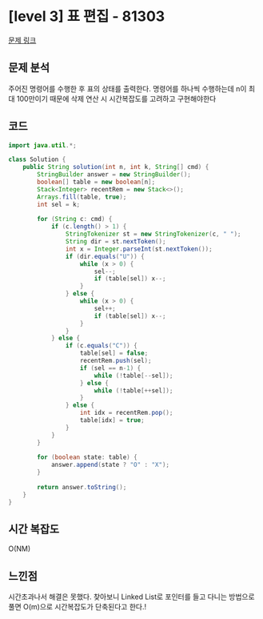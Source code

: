 # [level 3] 표 편집 - 81303

[문제 링크](https://school.programmers.co.kr/learn/courses/30/lessons/81303) 

## 문제 분석
주어진 명령어를 수행한 후 표의 상태를 출력한다. 명령어를 하나씩 수행하는데 n이 최대 100만이기 때문에 삭제 연산 시 시간복잡도를 고려하고 구현해야한다

## 코드
```java
import java.util.*;

class Solution {
    public String solution(int n, int k, String[] cmd) {
        StringBuilder answer = new StringBuilder();
        boolean[] table = new boolean[n];
        Stack<Integer> recentRem = new Stack<>();
        Arrays.fill(table, true);
        int sel = k;
        
        for (String c: cmd) {
            if (c.length() > 1) {
                StringTokenizer st = new StringTokenizer(c, " ");
                String dir = st.nextToken();
                int x = Integer.parseInt(st.nextToken());
                if (dir.equals("U")) {
                    while (x > 0) {
                        sel--;
                        if (table[sel]) x--;
                    }
                } else {
                    while (x > 0) {
                        sel++;
                        if (table[sel]) x--;
                    }
                }
            } else {
                if (c.equals("C")) {
                    table[sel] = false;
                    recentRem.push(sel);
                    if (sel == n-1) {
                        while (!table[--sel]);
                    } else {
                        while (!table[++sel]);
                    }
                } else {
                    int idx = recentRem.pop();
                    table[idx] = true;
                }
            }
        }
        
        for (boolean state: table) {
            answer.append(state ? "O" : "X");
        }
        
        return answer.toString();
    }
}
```

## 시간 복잡도
O(NM)

## 느낀점
시간초과나서 해결은 못했다. 찾아보니 Linked List로 포인터를 들고 다니는 방법으로 풀면 O(m)으로 시간복잡도가 단축된다고 한다.!
